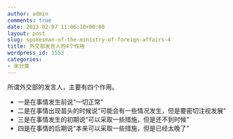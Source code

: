 ```yaml
---
author: admin
comments: true
date: 2013-02-07 11:06:10+00:00
layout: post
slug: spokesman-of-the-ministry-of-foreign-affairs-4
title: 外交部发言人的4个作用
wordpress_id: 1553
categories:
- 未分类
---
```


所谓外交部的发言人，主要有四个作用。
- 一是在事情发生前说“一切正常”
- 二是在事情出现苗头的时候说“可能会有一些情况发生，但是要密切注视发展”
- 三是在事情发生的初期说“可以采取一些措施，但是还不到时候”
- 四是在事情的后期说“本来可以采取一些措施，但是已经太晚了”
